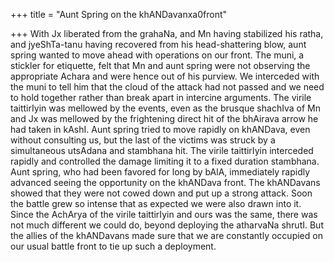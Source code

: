+++
title = "Aunt Spring on the khANDavanxa0front"

+++
With Jx liberated from the grahaNa, and Mn having stabilized his ratha,
and jyeShTa-tanu having recovered from his head-shattering blow, aunt
spring wanted to move ahead with operations on our front. The muni, a
stickler for etiquette, felt that Mn and aunt spring were not observing
the appropriate Achara and were hence out of his purview. We interceded
with the muni to tell him that the cloud of the attack had not passed
and we need to hold together rather than break apart in intercine
arguments. The virile taittirIyin was mellowed by the events, even as
the brusque shachIva of Mn and Jx was mellowed by the frightening direct
hit of the bhAirava arrow he had taken in kAshI. Aunt spring tried to
move rapidly on khANDava, even without consulting us, but the last of
the victims was struck by a simultaneous utsAdana and stambhana hit. The
virile taittirIyin interceded rapidly and controlled the damage limiting
it to a fixed duration stambhana. Aunt spring, who had been favored for
long by bAlA, immediately rapidly advanced seeing the opportunity on the
khANDava front. The khANDavans showed that they were not cowed down and
put up a strong attack. Soon the battle grew so intense that as expected
we were also drawn into it. Since the AchArya of the virile taittirIyin
and ours was the same, there was not much different we could do, beyond
deploying the atharvaNa shrutI. But the allies of the khANDavans made
sure that we are constantly occupied on our usual battle front to tie up
such a deployment.
